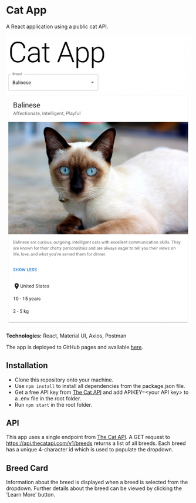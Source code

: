 # Cat App

A React application using a public cat API.

![screenshot](./assets/screenshot.png)

**Technologies:** React, Material UI, Axios, Postman

The app is deployed to GitHub pages and available [here](https://eliselarooy.github.io/cat-app/).

## Installation

- Clone this repository onto your machine.
- Use `npm install` to install all dependencies from the package.json file.
- Get a free API key from [The Cat API](https://thecatapi.com/) and add APIKEY=\<your API key\> to a .env file in the root folder.
- Run `npm start` in the root folder.

## API

This app uses a single endpoint from [The Cat API](https://thecatapi.com/). A GET request to https://api.thecatapi.com/v1/breeds returns a list of all breeds. Each breed has a unique 4-character id which is used to populate the dropdown.

## Breed Card

Information about the breed is displayed when a breed is selected from the dropdown. Further details about the breed can be viewed by clicking the ‘Learn More’ button.
